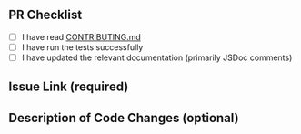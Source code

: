 ## PR Checklist

- [ ] I have read [CONTRIBUTING.md](https://github.com/state-adapt/state-adapt/blob/main/CONTRIBUTING.md)
- [ ] I have run the tests successfully
- [ ] I have updated the relevant documentation (primarily JSDoc comments)

## Issue Link (required)



## Description of Code Changes (optional)


